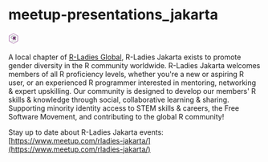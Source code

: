 # meetup-presentations_jakarta

<!--![Alt text](./sticker_rladies.png | width = 20) -->

<img src="./sticker_rladies.png" width="20">

A local chapter of [R-Ladies Global](https://rladies.org/), R-Ladies Jakarta exists to promote gender diversity in the R community worldwide. R-Ladies Jakarta welcomes members of all R proficiency levels, whether you're a new or aspiring R user, or an experienced R programmer interested in mentoring, networking & expert upskilling. Our community is designed to develop our members' R skills & knowledge through social, collaborative learning & sharing. Supporting minority identity access to STEM skills & careers, the Free Software Movement, and contributing to the global R community!   

Stay up to date about R-Ladies Jakarta events: [https://www.meetup.com/rladies-jakarta/](https://www.meetup.com/rladies-jakarta/)


